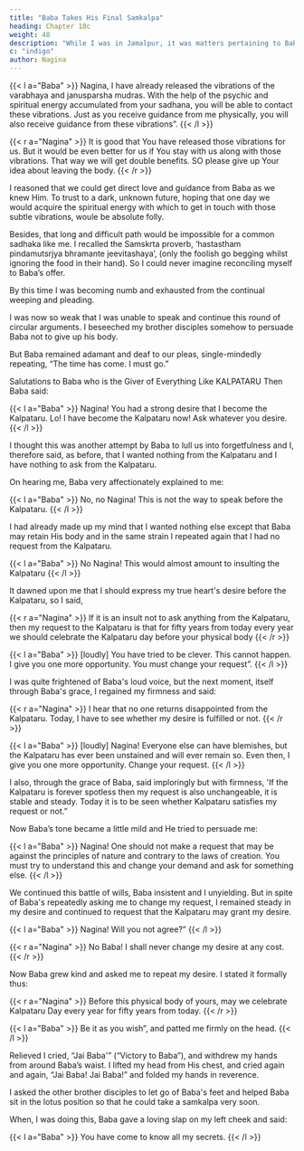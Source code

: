 ```yaml
---
title: "Baba Takes His Final Samkalpa"
heading: Chapter 18c
weight: 48
description: "While I was in Jamalpur, it was matters pertaining to Baba that occupied my mind"
c: "indigo"
author: Nagina
---
```




{{< l a="Baba" >}}
Nagina, I have already released the vibrations of the varabhaya and janusparsha mudras. With the help of the psychic and spiritual energy accumulated from your sadhana, you will be able to contact these vibrations. Just as you receive guidance from me physically, you will also receive guidance from these vibrations”. 
{{< /l >}}


{{< r a="Nagina" >}}
It is good that You have released those vibrations for us. But it would be even better for us if You stay with us along with those vibrations. That way we will get double benefits. SO please give up Your idea about leaving the body.
{{< /r >}}


I reasoned that we could get direct love and guidance from Baba as we knew Him. To trust to a dark, unknown future, hoping that one day we would acquire the spiritual energy with which to get in touch with those subtle vibrations, woule be absolute folly.

Besides, that long and difficult path would be impossible for a common sadhaka like me. I recalled the Samskrta proverb, ‘hastastham pindamutsrjya bhramante jeevitashaya’, (only the foolish go begging whilst ignoring the food in their hand). So I could never imagine reconciling myself to Baba’s offer.

By this time I was becoming numb and exhausted from the continual weeping and pleading. 

I was now so weak that I was unable to speak and continue this round of circular arguments. I beseeched my brother disciples somehow to persuade Baba not to give up his body.

But Baba remained adamant and deaf to our pleas, single-mindedly repeating, “The time has come. I must go.”


Salutations to Baba who is the Giver of Everything Like KALPATARU Then Baba said:

{{< l a="Baba" >}}
Nagina! You had a strong desire that I become the Kalpataru. Lo! I have become the Kalpataru now! Ask whatever you desire.
{{< /l >}}


I thought this was another attempt by Baba to lull us into forgetfulness and I, therefore said, as before, that I wanted nothing from the Kalpataru and I have nothing to ask from the Kalpataru.

On hearing me, Baba very affectionately explained to me:

{{< l a="Baba" >}}
No, no Nagina! This is not the way to speak before the Kalpataru.
{{< /l >}}



I had already made up my mind that I wanted nothing else except that Baba may retain His body and in the same strain I repeated again that I had no request from the Kalpataru.

{{< l a="Baba" >}}
No Nagina! This would almost amount to insulting the Kalpataru
{{< /l >}}


It dawned upon me that I should express my true heart's desire before the Kalpataru, so I said, 

{{< r a="Nagina" >}}
If it is an insult not to ask anything from the Kalpataru, then my request to the Kalpataru is that for fifty years from today every year we should celebrate the Kalpataru day before your physical body
{{< /r >}}



{{< l a="Baba" >}}
[loudly] You have tried to be clever. This cannot happen. I give you one more opportunity. You must change your request”. 
{{< /l >}}


I was quite frightened of Baba's loud voice, but the next moment, itself through Baba's grace, I regained my firmness and said:


{{< r a="Nagina" >}}
I hear that no one returns disappointed from the Kalpataru. Today, I have to see whether my desire is fulfilled or not.
{{< /r >}}



{{< l a="Baba" >}}
[loudly] Nagina! Everyone else can have blemishes, but the Kalpataru has ever been unstained and will ever remain so. Even then, I give you one more opportunity. Change your request.
{{< /l >}}


I also, through the grace of Baba, said imploringly but with firmness, 'If the Kalpataru is forever spotless then my request is also unchangeable, it is stable and steady. Today it is to be seen whether Kalpataru satisfies my request or not.” 

Now Baba’s tone became a little mild and He tried to persuade me:

{{< l a="Baba" >}}
Nagina! One should not make a request that may be against the principles of nature and contrary to the laws of creation. You must try to understand this and change your demand and ask for something else.
{{< /l >}}

We continued this battle of wills, Baba insistent and I unyielding. But in spite of Baba's repeatedly asking me to change my request, I remained steady in my desire and continued to request that the Kalpataru may grant my desire. 


{{< l a="Baba" >}}
Nagina! Will you not agree?”
{{< /l >}}

{{< r a="Nagina" >}}
No Baba! I shall never change my desire at any cost.
{{< /r >}}


Now Baba grew kind and asked me to repeat my desire. I stated it formally thus: 

{{< r a="Nagina" >}}
Before this physical body of yours, may we celebrate Kalpataru Day every year for fifty years from today.
{{< /r >}}

{{< l a="Baba" >}}
Be it as you wish”, and patted me firmly on the head.
{{< /l >}}


Relieved I cried, “Jai Baba'” (“Victory to Baba”), and withdrew my hands from around Baba’s waist. I lifted my head from His chest, and cried again and again, “Jai Baba! Jai Baba!” and folded my hands in reverence.

I asked the other brother disciples to let go of Baba's feet and helped Baba sit in the lotus position so that he could take a samkalpa very soon. 

When, I was doing this, Baba gave a loving slap on my left cheek and said:

{{< l a="Baba" >}}
You have come to know all my secrets.
{{< /l >}}
